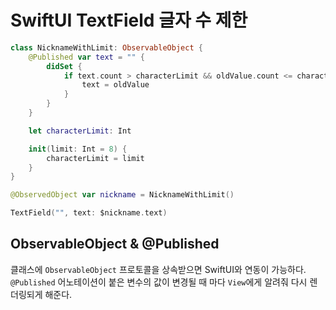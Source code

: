 # SwiftUI TextField 글자 수 제한

```swift
class NicknameWithLimit: ObservableObject {
    @Published var text = "" {
        didSet {
            if text.count > characterLimit && oldValue.count <= characterLimit {
                text = oldValue
            }
        }
    }

    let characterLimit: Int

    init(limit: Int = 8) {
        characterLimit = limit
    }
}
```

```swift
@ObservedObject var nickname = NicknameWithLimit()

TextField("", text: $nickname.text)
```

## ObservableObject & @Published

클래스에 `ObservableObject` 프로토콜을 상속받으면 SwiftUI와 연동이 가능하다. `@Published` 어노테이션이 붙은 변수의 값이 변경될 때 마다 `View`에게 알려줘 다시 렌더링되게 해준다.
